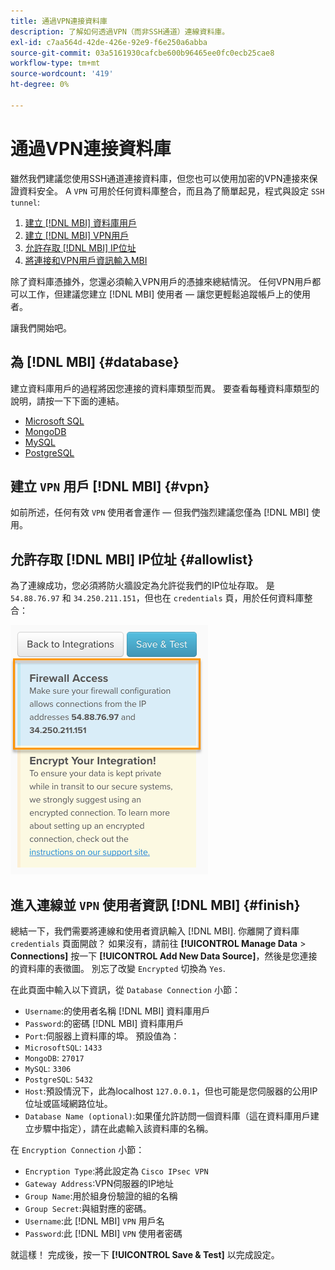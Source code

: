 ```yaml
---
title: 通過VPN連接資料庫
description: 了解如何透過VPN（而非SSH通道）連線資料庫。
exl-id: c7aa564d-42de-426e-92e9-f6e250a6abba
source-git-commit: 03a5161930cafcbe600b96465ee0fc0ecb25cae8
workflow-type: tm+mt
source-wordcount: '419'
ht-degree: 0%

---
```


# 通過VPN連接資料庫

雖然我們建議您使用SSH通道連接資料庫，但您也可以使用加密的VPN連接來保證資料安全。 A `VPN` 可用於任何資料庫整合，而且為了簡單起見，程式與設定 `SSH tunnel`:

1. [建立 [!DNL MBI] 資料庫用戶](#database)
1. [建立 [!DNL MBI] VPN用戶](#vpn)
1. [允許存取 [!DNL MBI] IP位址](#allowlist)
1. [將連接和VPN用戶資訊輸入MBI](#finish)

除了資料庫憑據外，您還必須輸入VPN用戶的憑據來總結情況。 任何VPN用戶都可以工作，但建議您建立 [!DNL MBI] 使用者 — 讓您更輕鬆追蹤帳戶上的使用者。

讓我們開始吧。

## 為 [!DNL MBI] {#database}

建立資料庫用戶的過程將因您連接的資料庫類型而異。 要查看每種資料庫類型的說明，請按一下下面的連結。

* [Microsoft SQL](../integrations/microsoft-sql-server.md)
* [MongoDB](../integrations/databases-via-a-vpn.md)
* [MySQL](../integrations/mysql-via-a-direct-connection.md)
* [PostgreSQL](../integrations/postgresql.md)

## 建立 `VPN` 用戶 [!DNL MBI] {#vpn}

如前所述，任何有效 `VPN` 使用者會運作 — 但我們強烈建議您僅為 [!DNL MBI] 使用。

## 允許存取 [!DNL MBI] IP位址 {#allowlist}

為了連線成功，您必須將防火牆設定為允許從我們的IP位址存取。 是 `54.88.76.97` 和 `34.250.211.151`，但也在 `credentials` 頁，用於任何資料庫整合：

![MBI_Allow_Access_IPs.png](../../../assets/MBI_allow_access_IPs.png)

## 進入連線並 `VPN` 使用者資訊 [!DNL MBI] {#finish}

總結一下，我們需要將連線和使用者資訊輸入 [!DNL MBI]. 你離開了資料庫 `credentials` 頁面開啟？ 如果沒有，請前往 **[!UICONTROL Manage Data** > **Connections]** 按一下 **[!UICONTROL Add New Data Source]**，然後是您連接的資料庫的表徵圖。 別忘了改變 `Encrypted` 切換為 `Yes`.

在此頁面中輸入以下資訊，從 `Database Connection` 小節：

* `Username`:的使用者名稱 [!DNL MBI] 資料庫用戶
* `Password`:的密碼 [!DNL MBI] 資料庫用戶
* `Port`:伺服器上資料庫的埠。 預設值為：
* `MicrosoftSQL`: `1433`
* `MongoDB`: `27017`
* `MySQL`: `3306`
* `PostgreSQL`: `5432`
* `Host`:預設情況下，此為localhost `127.0.0.1`，但也可能是您伺服器的公用IP位址或區域網路位址。
* `Database Name (optional)`:如果僅允許訪問一個資料庫（這在資料庫用戶建立步驟中指定），請在此處輸入該資料庫的名稱。

在 `Encryption Connection` 小節：

* `Encryption Type`:將此設定為 `Cisco IPsec VPN`
* `Gateway Address`:VPN伺服器的IP地址
* `Group Name`:用於組身份驗證的組的名稱
* `Group Secret`:與組對應的密碼。
* `Username`:此 [!DNL MBI] `VPN` 用戶名
* `Password`:此 [!DNL MBI] `VPN` 使用者密碼

就這樣！ 完成後，按一下 **[!UICONTROL Save & Test]** 以完成設定。
